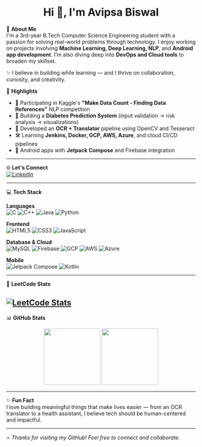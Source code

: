 <h1 align="center">Hi 👋, I'm Avipsa Biswal</h1>

💫 **About Me**  
I'm a 3rd-year B.Tech Computer Science Engineering student with a passion for solving real-world problems through technology. I enjoy working on projects involving **Machine Learning, Deep Learning, NLP**, and **Android app development**. I'm also diving deep into **DevOps and Cloud tools** to broaden my skillset.

✨ I believe in building while learning — and I thrive on collaboration, curiosity, and creativity.

🌟 **Highlights**
- 🧠 Participating in Kaggle's **"Make Data Count - Finding Data References"** NLP competition  
- 🧪 Building a **Diabetes Prediction System** (input validation → risk analysis → visualizations)  
- 📸 Developed an **OCR + Translator** pipeline using OpenCV and Tesseract  
- 🛠️ Learning **Jenkins, Docker, GCP, AWS, Azure**, and cloud CI/CD pipelines  
- 📱 Android apps with **Jetpack Compose** and Firebase integration  

---

🌐 **Let's Connect**  
[![LinkedIn](https://img.shields.io/badge/LinkedIn-blue?style=for-the-badge&logo=linkedin)](https://www.linkedin.com/in/avipsa-biswal)

---

💻 **Tech Stack**

**Languages**  
![C](https://img.shields.io/badge/C-00599C?style=for-the-badge&logo=c)
![C++](https://img.shields.io/badge/C++-00599C?style=for-the-badge&logo=cplusplus)
![Java](https://img.shields.io/badge/Java-ED8B00?style=for-the-badge&logo=java)
![Python](https://img.shields.io/badge/Python-3776AB?style=for-the-badge&logo=python)

**Frontend**  
![HTML5](https://img.shields.io/badge/HTML5-E34F26?style=for-the-badge&logo=html5)
![CSS3](https://img.shields.io/badge/CSS3-1572B6?style=for-the-badge&logo=css3)
![JavaScript](https://img.shields.io/badge/JavaScript-F7DF1E?style=for-the-badge&logo=javascript)

**Database & Cloud**  
![MySQL](https://img.shields.io/badge/MySQL-005C84?style=for-the-badge&logo=mysql)
![Firebase](https://img.shields.io/badge/Firebase-FFCA28?style=for-the-badge&logo=firebase)
![GCP](https://img.shields.io/badge/GCP-4285F4?style=for-the-badge&logo=googlecloud)
![AWS](https://img.shields.io/badge/AWS-232F3E?style=for-the-badge&logo=amazonaws)
![Azure](https://img.shields.io/badge/Microsoft_Azure-0078D4?style=for-the-badge&logo=microsoftazure)

**Mobile**  
![Jetpack Compose](https://img.shields.io/badge/Jetpack_Compose-4285F4?style=for-the-badge&logo=android)
![Kotlin](https://img.shields.io/badge/Kotlin-0095D5?style=for-the-badge&logo=kotlin)


---

🧩 **LeetCode Stats**

[![LeetCode Stats](https://leetcard.jacoblin.cool/avipsa1024_1?theme=dark&font=Baloo%20Bhaijaan&ext=contest)](https://leetcode.com/u/avipsa1024_1)
---

📊 **GitHub Stats**

<div align="center">
  <img src="https://github-readme-stats.vercel.app/api?username=Avipsa-Biswal&show_icons=true&theme=tokyonight" height="150"/>
  <img src="https://github-readme-stats.vercel.app/api/top-langs/?username=Avipsa-Biswal&layout=compact&theme=tokyonight" height="150"/>
</div>

---

✨ **Fun Fact**  
I love building meaningful things that make lives easier — from an OCR translator to a health assistant, I believe tech should be human-centered and impactful.

---

⭐️ *Thanks for visiting my GitHub! Feel free to connect and collaborate.*  

